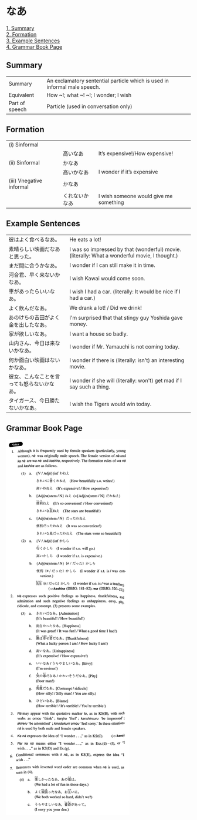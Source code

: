 # なあ

[1. Summary](#summary)<br>
[2. Formation](#formation)<br>
[3. Example Sentences](#example-sentences)<br>
[4. Grammar Book Page](#grammar-book-page)<br>


## Summary

<table><tr>   <td>Summary</td>   <td>An exclamatory sentential particle which is used in informal male speech.</td></tr><tr>   <td>Equivalent</td>   <td>How ~!; what ~! ~!; I wonder; I wish</td></tr><tr>   <td>Part of speech</td>   <td>Particle (used in conversation only)</td></tr></table>

## Formation

<table class="table"><tbody><tr class="tr head"><td class="td"><span class="numbers">(i)</span> <span class="bold">Sinformal</span></td><td class="td"><span class="concept"></span></td><td class="td"></td></tr><tr class="tr"><td class="td"></td><td class="td"><span>高い</span><span class="concept">なあ</span></td><td class="td"><span>It’s expensive!/How expensive!</span></td></tr><tr class="tr head"><td class="td"><span class="numbers">(ii)</span> <span class="bold">Sinformal</span></td><td class="td"><span class="concept">かなあ</span></td><td class="td"></td></tr><tr class="tr"><td class="td"></td><td class="td"><span>高い</span><span class="concept">かなあ</span></td><td class="td"><span>I wonder if it’s expensive</span></td></tr><tr class="tr head"><td class="td"><span class="numbers">(iii)</span> <span class="bold">Vnegative informal</span></td><td class="td"><span class="concept">かなあ</span></td><td class="td"></td></tr><tr class="tr"><td class="td"></td><td class="td"><span>くれない</span><span class="concept">かなあ</span></td><td class="td"><span>I wish someone would give me something</span></td></tr></tbody></table>

## Example Sentences

<table><tr>   <td>彼はよく食べるなあ。</td>   <td>He eats a lot!</td></tr><tr>   <td>素晴らしい映画だなあと思った。</td>   <td>I was so impressed by that (wonderful) movie. (literally: What a wonderful movie, I thought.)</td></tr><tr>   <td>まだ間に合うかなあ。</td>   <td>I wonder if I can still make it in time.</td></tr><tr>   <td>河合君、早く来ないかなあ。</td>   <td>I wish Kawai would come soon.</td></tr><tr>   <td>車があったらいいなあ。</td>   <td>I wish I had a car. (literally: It would be nice if I had a car.)</td></tr><tr>   <td>よく飲んだなあ。</td>   <td>We drank a lot! / Did we drink!</td></tr><tr>   <td>あのけちの吉田がよく金を出したなあ。</td>   <td>I'm surprised that that stingy guy Yoshida gave money.</td></tr><tr>   <td>家が欲しいなあ。</td>   <td>I want a house so badly.</td></tr><tr>   <td>山内さん、今日は来ないかなあ。</td>   <td>I wonder if Mr. Yamauchi is not coming today.</td></tr><tr>   <td>何か面白い映画はないかなあ。</td>   <td>I wonder if there is (literally: isn't) an interesting movie.</td></tr><tr>   <td>彼女、こんなことを言っても怒らないかなあ。</td>   <td>I wonder if she will (literally: won't) get mad if I say such a thing.</td></tr><tr>   <td>タイガース、今日勝たないかなあ。</td>   <td>I wish the Tigers would win today.</td></tr></table>

## Grammar Book Page

![](../img/Intermediateなあ.png)


